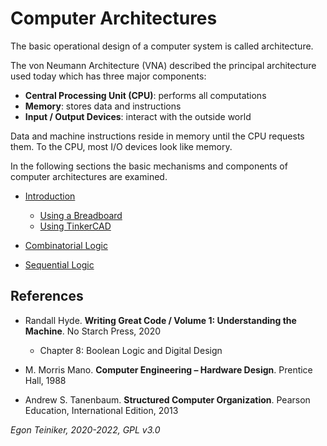 # Computer Architectures

The basic operational design of a computer system is called architecture.

The von Neumann Architecture (VNA) described the principal architecture used today which has three major components:
* **Central Processing Unit (CPU)**: performs all computations
* **Memory**: stores data and instructions
* **Input / Output Devices**: interact with the outside world

Data and machine instructions reside in memory until the CPU requests them.
To the CPU, most I/O devices look like memory.

In the following sections the basic mechanisms and components of computer architectures are examined.

* [Introduction](introduction/)
    * [Using a Breadboard](introduction/UsingBreadboard.md)
    * [Using TinkerCAD](introduction/UsingTinkercad.md)
    
* [Combinatorial Logic](combinatorial-logic/)

* [Sequential Logic](sequential-logic/)

## References

* Randall Hyde. **Writing Great Code / Volume 1: Understanding the Machine**. No Starch Press, 2020
    * Chapter 8: Boolean Logic and Digital Design

* M. Morris Mano. **Computer Engineering – Hardware Design**. Prentice Hall, 1988

* Andrew S. Tanenbaum. **Structured Computer Organization**. Pearson Education, International Edition, 2013


*Egon Teiniker, 2020-2022, GPL v3.0* 
